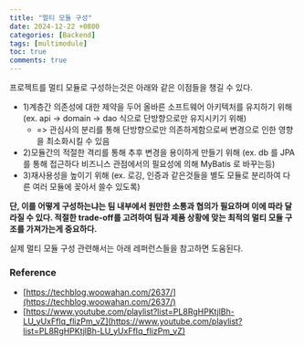 ```yaml
---
title: "멀티 모듈 구성"
date: 2024-12-22 +0800
categories: [Backend]
tags: [multimodule]
toc: true
comments: true
---
```


프로젝트를 멀티 모듈로 구성하는것은 아래와 같은 이점들을 챙길 수 있다.

- 1)계층간 의존성에 대한 제약을 두어 올바른 소프트웨어 아키텍처를 유지하기 위해(ex. api -> domain -> dao 식으로 단방향으로만 유지시키기 위해)
  - => 관심사의 분리를 통해 단방향으로만 의존하게함으로써 변경으로 인한 영향을 최소화시킬 수 있음
- 2)모듈간의 적절한 격리를 통해 추후 변경을 용이하게 만들기 위해 (ex. db 를 JPA 를 통해 접근하다 비즈니스 관점에서의 필요성에 의해 MyBatis 로 바꾸는등)
- 3)재사용성을 높이기 위해 (ex. 로깅, 인증과 같은것들을 별도 모듈로 분리하여 다른 여러 모듈에 꽂아서 쓸수 있도록)


**단, 이를 어떻게 구성하는냐는 팀 내부에서 원만한 소통과 협의가 필요하며 이에 따라 달라질 수 있다. 적절한 trade-off를 고려하여 팀과 제품 상황에 맞는 최적의 멀티 모듈 구조를 가져가는게 중요하다.**


실제 멀티 모듈 구성 관련해서는 아래 레퍼런스들을 참고하면 도움된다.

### Reference
- [https://techblog.woowahan.com/2637/](https://techblog.woowahan.com/2637/)
- [https://www.youtube.com/playlist?list=PL8RgHPKtjlBh-LU_yUxFfIq_flizPm_vZ](https://www.youtube.com/playlist?list=PL8RgHPKtjlBh-LU_yUxFfIq_flizPm_vZ)